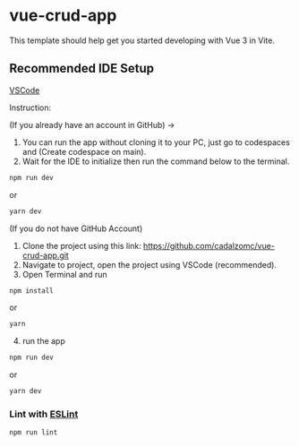 # vue-crud-app

This template should help get you started developing with Vue 3 in Vite.

## Recommended IDE Setup

[VSCode](https://code.visualstudio.com/)

Instruction:

(If you already have an account in GitHub) ->
1. You can run the app without cloning it to your PC, just go to codespaces and (Create codespace on main).
2. Wait for the IDE to initialize then run the command below to the terminal.
```sh
npm run dev
```
or
```sh
yarn dev
```

(If you do not have GitHub Account)
1. Clone the project using this link: https://github.com/cadalzomc/vue-crud-app.git
2. Navigate to project, open the project using VSCode (recommended).
3. Open Terminal and run

```sh
npm install
```
or
```sh
yarn
```
4. run the app
   
```sh
npm run dev
```
or
```sh
yarn dev
```


### Lint with [ESLint](https://eslint.org/)

```sh
npm run lint
```
